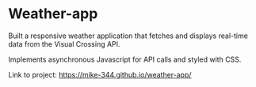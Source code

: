 # Weather-app

Built a responsive weather application that fetches and displays real-time data from the Visual Crossing API.

Implements asynchronous Javascript for API calls and styled with CSS.

Link to project: https://mike-344.github.io/weather-app/